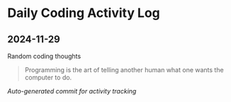 # Daily Coding Activity Log

## 2024-11-29

Random coding thoughts

> Programming is the art of telling another human what one wants the computer to do.

*Auto-generated commit for activity tracking*
